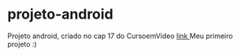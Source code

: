# projeto-android
Projeto android, criado no cap 17 do CursoemVideo
<a href= "https://joaovittormatos.github.io/projeto-android/index.html" target= "_blank"> link <a>
Meu primeiro projeto :)
